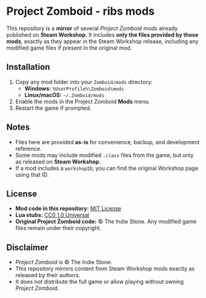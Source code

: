 # Project Zomboid - ribs mods

This repository is a **mirror** of several *Project Zomboid* mods already published on **Steam Workshop**.
It includes **only the files provided by those mods**, exactly as they appear in the Steam Workshop release, including any modified game files if present in the original mod.

## Installation

1. Copy any mod folder into your `Zomboid/mods` directory:
   - **Windows:** `%UserProfile%\Zomboid\mods`
   - **Linux/macOS:** `~/.Zomboid/mods`
2. Enable the mods in the Project Zomboid **Mods** menu.
3. Restart the game if prompted.

## Notes

* Files here are provided **as-is** for convenience, backup, and development reference.
* Some mods may include modified `.class` files from the game, but only as released on **Steam Workshop**.
* If a mod includes a `workshopID`, you can find the original Workshop page using that ID.

## License

* **Mod code in this repository:** [MIT License](https://opensource.org/licenses/MIT)
* **Lua stubs:** [CC0 1.0 Universal](https://creativecommons.org/publicdomain/zero/1.0/)
* **Original Project Zomboid code:** © The Indie Stone. Any modified game files remain under their copyright.

## Disclaimer

* *Project Zomboid* is © The Indie Stone.
* This repository mirrors content from Steam Workshop mods exactly as released by their authors.
* It does not distribute the full game or allow playing without owning *Project Zomboid*.